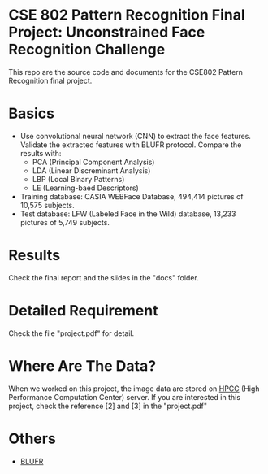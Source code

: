 # CSE 802 Pattern Recognition Final Project: Unconstrained Face Recognition Challenge

This repo are the source code and documents for the CSE802 Pattern Recognition final project. 

# Basics

- Use convolutional neural network (CNN) to extract the face features. Validate the extracted features with BLUFR protocol. Compare the results with:
  - PCA (Principal Component Analysis)
  - LDA (Linear Discreminant Analysis)
  - LBP (Local Binary Patterns)
  - LE (Learning-baed Descriptors)
- Training database: CASIA WEBFace Database, 494,414 pictures of 10,575 subjects. 
- Test database: LFW (Labeled Face in the Wild) database, 13,233 pictures of 5,749 subjects.

# Results

Check the final report and the slides in the "docs" folder.

# Detailed Requirement

Check the file "project.pdf" for detail.

# Where Are The Data?

When we worked on this project, the image data are stored on [HPCC](https://icer.msu.edu/) (High Performance Computation Center) server. If you are interested in this project, check the reference [2] and [3] in the "project.pdf"

# Others

- [BLUFR](http://www.cbsr.ia.ac.cn/users/scliao/projects/blufr/)